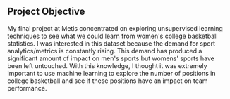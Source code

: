 ## Project Objective ##

My final project at Metis concentrated on exploring unsupervised learning techniques to see what we could learn from women's college basketball statistics. I was interested in this dataset because the demand for sport analytics/metrics is constantly rising. This demand has produced a significant amount of impact on men's sports but womens' sports have been left untouched. With this knowledge, I thought it was extremely important to use machine learning to explore the number of positions in college basketball and see if these positions have an impact on team performance. 





